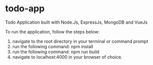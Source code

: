 # todo-app
Todo Application built with Node.Js, ExpressJs, MongoDB and VueJs 

To run the application, follow the steps below:
1) navigate to the root directory in your terminal or command prompt 
2) run the following command: npm install
3) run the following command: npm run build
4) navigate to localhost:4000 in your browser of choice.
